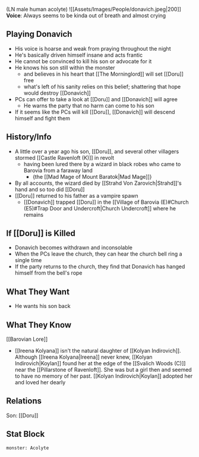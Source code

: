 (LN male human acolyte)
![[Assets/Images/People/donavich.jpeg|200]]
**Voice**: Always seems to be kinda out of breath and almost crying

## Playing Donavich
- His voice is hoarse and weak from praying throughout the night
- He's basically driven himself insane and acts frantic
- He cannot be convinced to kill his son or advocate for it
- He knows his son still within the monster
	- and believes in his heart that [[The Morninglord]] will set [[Doru]] free
	- what's left of his sanity relies on this belief; shattering that hope would destroy [[Donavich]]
- PCs can offer to take a look at [[Doru]] and [[Donavich]] will agree
	- He warns the party that no harm can come to his son
- If it seems like the PCs will kill [[Doru]], [[Donavich]] will descend himself and fight them

## History/Info
- A little over a year ago his son, [[Doru]], and several other villagers stormed [[Castle Ravenloft (K)]] in revolt
	- having been lured there by a wizard in black robes who came to Barovia from a faraway land
		- {the [[Mad Mage of Mount Baratok|Mad Mage]]}
- By all accounts, the wizard died by [[Strahd Von Zarovich|Strahd]]'s hand and so too did [[Doru]]
- [[Doru]] returned to his father as a vampire spawn
	- [[Donavich]] trapped [[Doru]] in the [[Village of Barovia (E)#Church (E5)#Trap Door and Undercroft|Church Undercroft]] where he remains

## If [[Doru]] is Killed
- Donavich becomes withdrawn and inconsolable
- When the PCs leave the church, they can hear the church bell ring a single time
- If the party returns to the church, they find that Donavich has hanged himself from the bell's rope

## What They Want
- He wants his son back

## What They Know
[[Barovian Lore]]
- [[Ireena Kolyana]] isn't the natural daughter of [[Kolyan Indirovich]]. Although [[Ireena Kolyana|Ireena]] never knew, [[Kolyan Indirovich|Koylan]] found her at the edge of the [[Svalich Woods (C)]] near the [[Pillarstone of Ravenloft]]. She was but a girl then and seemed to have no memory of her past. [[Kolyan Indirovich|Koylan]] adopted her and loved her dearly

## Relations
Son: [[Doru]]

## Stat Block

```statblock
monster: Acolyte
```

```dataviewjs
```
